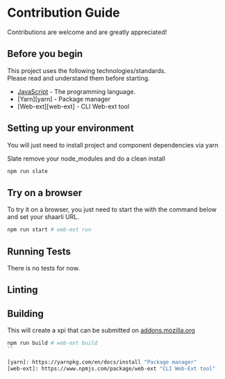 # Contribution Guide

Contributions are welcome and are greatly appreciated!

## Before you begin

This project uses the following technologies/standards.       
Please read and understand them before starting.      

- [JavaScript](mdn-js)    - The programming language.
- [Yarn][yarn]            - Package manager
- [Web-ext][web-ext]      - CLI Web-ext tool

## Setting up your environment

You will just need to install project and component dependencies via yarn

Slate remove your node_modules and do a clean install
```sh
npm run slate
```

## Try on a browser

To try it on a browser, you just need to start the with the command below and set your shaarli URL.         
```sh
npm run start # web-ext run
```

## Running Tests

There is no tests for now.      

## Linting

## Building
This will create a xpi that can be submitted on [addons.mozilla.org](https://addons.mozilla.org/fr/firefox/)
```sh
npm run build # web-ext build
``

[yarn]: https://yarnpkg.com/en/docs/install "Package manager"
[web-ext]: https://www.npmjs.com/package/web-ext "CLI Web-Ext tool"

